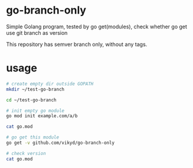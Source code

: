# go-branch-only

Simple Golang program, tested by go get(modules), check whether go get use git branch as version

This repository has semver branch only, without any tags.

# usage

```sh
# create empty dir outside GOPATH
mkdir ~/test-go-branch

cd ~/test-go-branch

# init empty go module
go mod init example.com/a/b

cat go.mod

# go get this module
go get -v github.com/vikyd/go-branch-only

# check version
cat go.mod

```
